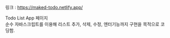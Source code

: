 링크 : https://maked-todo.netlify.app/ <br/>

Todo List App 페이지<br/>
순수 자바스크립트를 이용해 리스트 추가, 삭제, 수정, 엔터기능까지 구현을 목적으로 코딩함.
